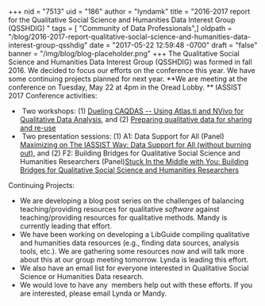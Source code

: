 +++
nid = "7513"
uid = "186"
author = "lyndamk"
title = "2016-2017 report for the Qualitative Social Science and Humanities Data Interest Group (QSSHDIG) "
tags = [ "Community of Data Professionals",]
oldpath = "/blog/2016-2017-report-qualitative-social-science-and-humanities-data-interest-group-qsshdig"
date = "2017-05-22 12:59:48 -0700"
draft = "false"
banner = "/img/blog/blog-placeholder.png"
+++
The Qualitative Social Science and Humanities Data Interest Group
(QSSHDIG) was formed in fall 2016. We decided to focus our efforts on
the conference this year. We have some continuing projects planned for
next year. **We are meeting at the conference on Tuesday, May 22 at 4pm
in the Oread Lobby.
** IASSIST 2017 Conference activities:

-    Two workshops: (1) [Dueling CAQDAS -- Using Atlas.ti and NVivo for
    Qualitative Data
    Analysis](https://www.openconf.org/IASSIST2017/modules/request.php?module=oc_program&action=summary.php&id=29),
    and (2) [Preparing qualitative data for sharing and
    re-use](https://www.openconf.org/IASSIST2017/modules/request.php?module=oc_program&action=summary.php&id=33)
-    Two presentation sessions: (1) A1: Data Support for All (Panel)
    [Maximizing on The IASSIST Way: Data Support for All (without
    burning
    out)](https://www.openconf.org/IASSIST2017/modules/request.php?module=oc_program&action=summary.php&id=136 "view info"),
    and (2) F2: Building Bridges for Qualitative Social Science and
    Humanities Researchers (Panel)[Stuck In the Middle with You:
    Building Bridges for Qualitative Social Science and Humanities
    Researchers](https://www.openconf.org/IASSIST2017/modules/request.php?module=oc_program&action=summary.php&id=36 "view info")

Continuing Projects:

-   We are developing a blog post series on the challenges of balancing
    teaching/providing resources for qualitative *software* against
    teaching/providing resources for qualitative methods. Mandy is
    currently leading that effort.
-   We have been working on developing a LibGuide compiling qualitative
    and humanities data resources (e.g., finding data sources, analysis
    tools, etc.). We are gathering some resources now and will talk more
    about this at our group meeting tomorrow. Lynda is leading this
    effort.
-   We also have an email list for everyone interested in Qualitative
    Social Science or Humanities Data research.
-   We would love to have any  members help out with these efforts. If
    you are interested, please email Lynda or Mandy.
